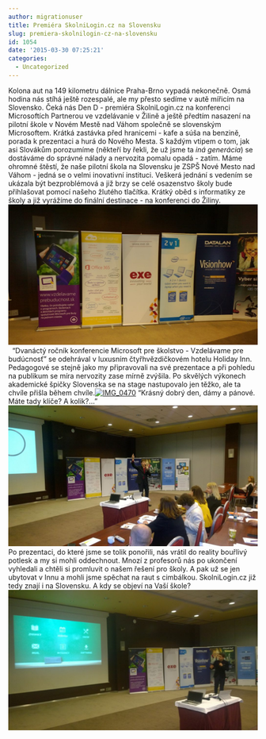 ```yaml
---
author: migrationuser
title: Premiéra SkolniLogin.cz na Slovensku
slug: premiera-skolnilogin-cz-na-slovensku
id: 1054
date: '2015-03-30 07:25:21'
categories:
  - Uncategorized
---
```


Kolona aut na 149 kilometru dálnice Praha-Brno vypadá nekonečně. Osmá hodina nás stíhá ještě rozespalé, ale my přesto sedíme v autě mířicím na Slovensko. Čeká nás Den D - premiéra SkolniLogin.cz na konferenci Microsoftích Partnerou ve vzdelávanie v Žilině a ještě předtím nasazení na pilotní škole v Novém Mestě nad Váhom společně se slovenským Microsoftem. Krátká zastávka před hranicemi - kafe a súša na benzině, porada k prezentaci a hurá do Nového Mesta. S každým vtipem o tom, jak asi Slovákům porozumíme (někteří by řekli, že už jsme ta _iná generácia_) se dostáváme do správné nálady a nervozita pomalu opadá - zatím. Máme ohromné štěstí, že naše pilotní škola na Slovensku je ZSPŠ Nové Mesto nad Váhom - jedná se o velmi inovativní instituci. Veškerá jednání s vedením se ukázala být bezproblémová a již brzy se celé osazenstvo školy bude přihlašovat pomocí našeho žlutého tlačítka. Krátký oběd s informatiky ze školy a již vyrážíme do finální destinace - na konferenci do Žiliny. [![IMG_0482](/uploads/2015/03/IMG_0482-1024x576.jpg)](/uploads/2015/03/IMG_0482.jpg)   “Dvanáctý ročník konferencie Microsoft pre školstvo - Vzdelávame pre budúcnosť” se odehrával v luxusním čtyřhvězdičkovém hotelu Holiday Inn. Pedagogové se stejně jako my připravovali na své prezentace a při pohledu na publikum se míra nervozity zase mírně zvýšila. Po skvělých výkonech akademické špičky Slovenska se na stage nastupovalo jen těžko, ale ta chvíle přišla během chvíle.[![IMG_0470](/uploads/2015/03/IMG_0470-1024x576.jpg)](/uploads/2015/03/IMG_0470.jpg) “Krásný dobrý den, dámy a pánové. Máte tady klíče? A kolik?…”[![IMG_0479](/uploads/2015/03/IMG_0479-1024x576.jpg)](/uploads/2015/03/IMG_0479.jpg) Po prezentaci, do které jsme se tolik ponořili, nás vrátil do reality bouřlivý potlesk a my si mohli oddechnout. Mnozí z profesorů nás po ukončení vyhledali a chtěli si promluvit o našem řešení pro školy. A pak už se jen ubytovat v Innu a mohli jsme spěchat na raut s cimbálkou. SkolniLogin.cz již tedy znají i na Slovensku. A kdy se objeví na Vaší škole?[![IMG_0475](/uploads/2015/03/IMG_0475-1024x576.jpg)](/uploads/2015/03/IMG_0475.jpg)